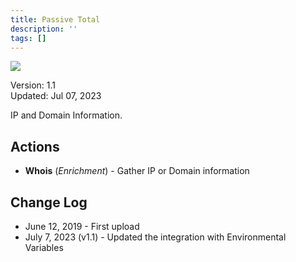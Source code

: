 ```yaml
---
title: Passive Total
description: ''
tags: []
---
```


![](/img/platform-services/automation-service/app-central/logos/passive-total.png)

Version: 1.1  
Updated: Jul 07, 2023

IP and Domain Information.

## Actions

* **Whois** (*Enrichment*) - Gather IP or Domain information

## Change Log

* June 12, 2019 - First upload
* July 7, 2023 (v1.1) - Updated the integration with Environmental Variables
